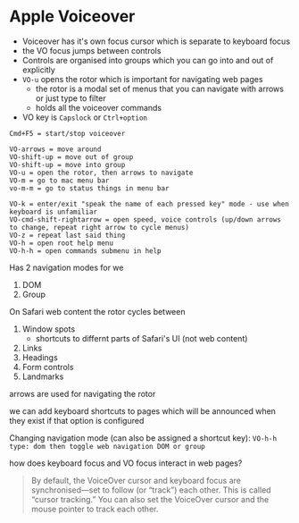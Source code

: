 # Apple Voiceover

-   Voiceover has it's own focus cursor which is separate to keyboard focus
-   the VO focus jumps between controls
-   Controls are organised into groups which you can go into and out of explicitly
-   `VO-u` opens the rotor which is important for navigating web pages
    -   the rotor is a modal set of menus that you can navigate with arrows or just type to filter
    -   holds all the voiceover commands
-   VO key is `Capslock` or `Ctrl+option`

```
Cmd+F5 = start/stop voiceover

VO-arrows = move around
VO-shift-up = move out of group
VO-shift-up = move into group
VO-u = open the rotor, then arrows to navigate
VO-m = go to mac menu bar
vo-m-m = go to status things in menu bar

VO-k = enter/exit "speak the name of each pressed key" mode - use when keyboard is unfamiliar
VO-cmd-shift-rightarrow = open speed, voice controls (up/down arrows to change, repeat right arrow to cycle menus)
VO-z = repeat last said thing
VO-h = open root help menu
VO-h-h = open commands submenu in help
```

Has 2 navigation modes for we

1. DOM
2. Group

On Safari web content the rotor cycles between

1. Window spots
    * shortcuts to differnt parts of Safari's UI (not web content)
2. Links
3. Headings
4. Form controls
5. Landmarks


arrows are used for navigating the rotor


we can add keyboard shortcuts to pages which will be announced when they exist if that option is configured

Changing navigation mode (can also be assigned a shortcut key):
    ```
    VO-h-h
    type: dom
    then toggle web navigation DOM or group
    ```

how does keyboard focus and VO focus interact in web pages?

> By default, the VoiceOver cursor and keyboard focus are synchronised—set to
> follow (or “track”) each other. This is called “cursor tracking.” You can also
> set the VoiceOver cursor and the mouse pointer to track each other.